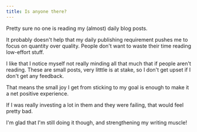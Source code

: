 ```yaml
---
title: Is anyone there?
---
```

Pretty sure no one is reading my (almost) daily blog posts.

It probably doesn't help that my daily publishing requirement pushes me to focus on quantity over quality. People don't want to waste their time reading low-effort stuff.

I like that I notice myself not really minding all that much that if people aren't reading. These are small posts, very litttle is at stake, so I don't get upset if I don't get any feedback.

That means the small joy I get from sticking to my goal is enough to make it a net positive experience.

If I was really investing a lot in them and they were failing, that would feel pretty bad.

I'm glad that I'm still doing it though, and strengthening my writing muscle!